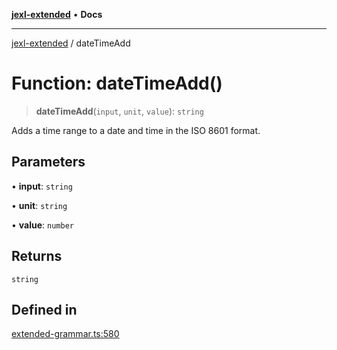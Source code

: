 [**jexl-extended**](../README.md) • **Docs**

***

[jexl-extended](../globals.md) / dateTimeAdd

# Function: dateTimeAdd()

> **dateTimeAdd**(`input`, `unit`, `value`): `string`

Adds a time range to a date and time in the ISO 8601 format.

## Parameters

• **input**: `string`

• **unit**: `string`

• **value**: `number`

## Returns

`string`

## Defined in

[extended-grammar.ts:580](https://github.com/nikoraes/jexl-extended/blob/6615aed6c8a07c2ecf0502c413d5c565a91b5f13/src/extended-grammar.ts#L580)
